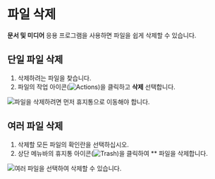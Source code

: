 # 파일 삭제

**문서 및 미디어** 응용 프로그램을 사용하면 파일을 쉽게 삭제할 수 있습니다.

## 단일 파일 삭제

1. 삭제하려는 파일을 찾습니다.
2. 파일의 작업 아이콘(![Actions](../../../images/icon-options.png))을 클릭하고 **삭제** 선택합니다.

![파일을 삭제하려면 먼저 휴지통으로 이동해야 합니다.](deleting-files/images/01.png)

## 여러 파일 삭제

1. 삭제할 모든 파일의 확인란을 선택하십시오.
2. 상단 메뉴바의 휴지통 아이콘(![Trash](../../../images/icon-app-trash.png))을 클릭하여 ** 파일을 삭제합니다.

![여러 파일을 선택하여 삭제할 수 있습니다.](deleting-files/images/02.png)
